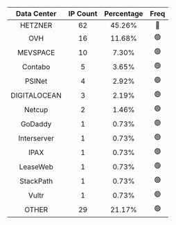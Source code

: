 | Data Center | IP Count | Percentage | Freq |
|:------------:|:--------:|:-----------:|:-----:|
| HETZNER | 62 | 45.26% | 🔴 |
| OVH | 16 | 11.68% | 🟢 |
| MEVSPACE | 10 | 7.30% | 🟢 |
| Contabo | 5 | 3.65% | 🟢 |
| PSINet | 4 | 2.92% | 🟢 |
| DIGITALOCEAN | 3 | 2.19% | 🟢 |
| Netcup | 2 | 1.46% | 🟢 |
| GoDaddy | 1 | 0.73% | 🟢 |
| Interserver | 1 | 0.73% | 🟢 |
| IPAX | 1 | 0.73% | 🟢 |
| LeaseWeb | 1 | 0.73% | 🟢 |
| StackPath | 1 | 0.73% | 🟢 |
| Vultr | 1 | 0.73% | 🟢 |
| OTHER | 29 | 21.17% | 🟢 |